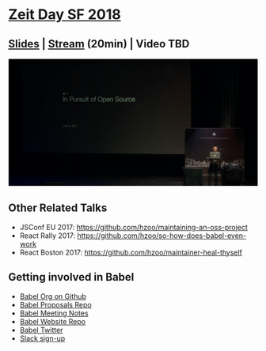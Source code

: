 # [Zeit Day SF 2018](https://zeit.co/day)

## [Slides](http://henryzoo.com/in-pursuit-of-open-source/) | [Stream](https://www.pscp.tv/zeithq/1BRKjrvoyYZKw?t=36m19s) (20min) | Video TBD

[![](talk.png)](https://www.pscp.tv/zeithq/1BRKjrvoyYZKw?t=36m19s)

## Other Related Talks

- JSConf EU 2017: https://github.com/hzoo/maintaining-an-oss-project
- React Rally 2017: https://github.com/hzoo/so-how-does-babel-even-work
- React Boston 2017: https://github.com/hzoo/maintainer-heal-thyself

## Getting involved in Babel
- [Babel Org on Github](https://github.com/babel)
- [Babel Proposals Repo](https://github.com/babel/proposals)
- [Babel Meeting Notes](https://github.com/babel/notes)
- [Babel Website Repo](https://github.com/babel/website)
- [Babel Twitter](https://twitter.com/babeljs)
- [Slack sign-up](slack.babeljs.io)
